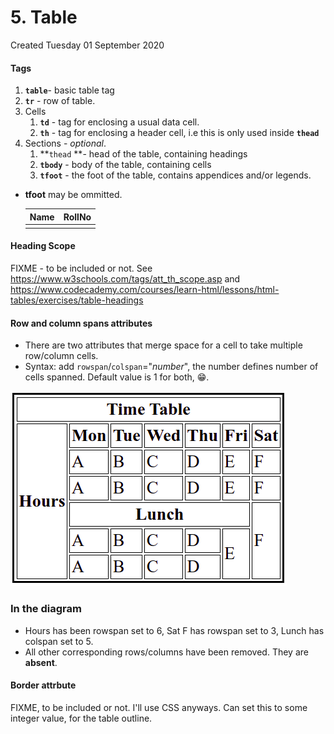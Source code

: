 # 5. Table
Created Tuesday 01 September 2020

#### Tags

1. **``table``**- basic table tag
2. **``tr``** - row of table.
3. Cells
	1. **``td``** - tag for enclosing a usual data cell.
	2. **``th``** - tag for enclosing a header cell, i.e this is only used inside **``thead``**
4. Sections - *optional*.
	1. **``thead`` **- head of the table, containing headings
	2. **``tbody``** - body of the table, containing cells
	3. **``tfoot``** - the foot of the table, contains appendices and/or legends.



* **tfoot** may be ommitted.

	<table>
		<thead>
			<tr>
				<th>Name</th>
				<th>RollNo</th>
			</tr>
		</thead>
		<tbody>
			<tr>
				<td></td>
			<tr>
		</tbody>
	</table>


#### Heading Scope
FIXME - to be included or not.
See <https://www.w3schools.com/tags/att_th_scope.asp> and <https://www.codecademy.com/courses/learn-html/lessons/html-tables/exercises/table-headings>

#### Row and column spans attributes

* There are two attributes that merge space for a cell to take multiple row/column cells.
* Syntax: add ``rowspan``/``colspan``="*number*", the number defines number of cells spanned. Default value is 1 for both, 😁️.

![](./5._Table/pasted_image.png)

### In the diagram

* Hours has been rowspan set to 6, Sat F has rowspan set to 3, Lunch has colspan set to 5.
* All other corresponding rows/columns have been removed. They are **absent**.


#### Border attrbute
FIXME, to be included or not. I'll use CSS anyways.
Can set this to some integer value, for the table outline.


